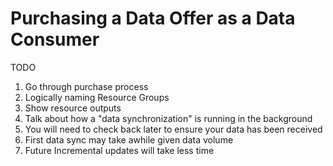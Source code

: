 # Purchasing a Data Offer as a Data Consumer

TODO

1. Go through purchase process
1. Logically naming Resource Groups
1. Show resource outputs
1. Talk about how a "data synchronization" is running in the background
1. You will need to check back later to ensure your data has been received
1. First data sync may take awhile given data volume
1. Future Incremental updates will take less time